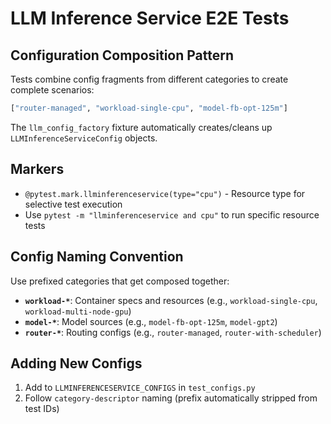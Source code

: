 # LLM Inference Service E2E Tests

## Configuration Composition Pattern

Tests combine config fragments from different categories to create complete scenarios:
```python
["router-managed", "workload-single-cpu", "model-fb-opt-125m"]
```

The `llm_config_factory` fixture automatically creates/cleans up `LLMInferenceServiceConfig` objects.

## Markers

- `@pytest.mark.llminferenceservice(type="cpu")` - Resource type for selective test execution
- Use `pytest -m "llminferenceservice and cpu"` to run specific resource tests

## Config Naming Convention

Use prefixed categories that get composed together:

- **`workload-*`**: Container specs and resources (e.g., `workload-single-cpu`, `workload-multi-node-gpu`)
- **`model-*`**: Model sources (e.g., `model-fb-opt-125m`, `model-gpt2`) 
- **`router-*`**: Routing configs (e.g., `router-managed`, `router-with-scheduler`)

## Adding New Configs

1. Add to `LLMINFERENCESERVICE_CONFIGS` in `test_configs.py`
2. Follow `category-descriptor` naming (prefix automatically stripped from test IDs) 